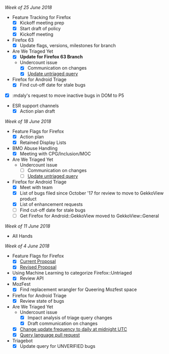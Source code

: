 _Week of 25 June 2018_

* Feature Tracking for Firefox
  - [x] Kickoff meeting prep
  - [x] Start draft of policy
  - [x] Kickoff meeting
* Firefox 63
  - [x] Update flags, versions, milestones for branch
* Are We Triaged Yet
  - [x] **Update for Firefox 63 Branch**
  * Undercount issue
    - [x] Communication on changes
    - [x] [Update untriaged query](https://github.com/emceeaich/are-we-triaged-yet/issues/41)
* Firefox for Android Triage
  - [x] Find cut-off date for stale bugs
* [x] :mdaly's request to move inactive bugs in DOM to P5
* ESR support channels
  - [x] Action plan draft

_Week of 18 June 2018_

* Feature Flags for Firefox
  - [x] Action plan
  - [x] Retained Display Lists
* BMO Abuse Handling
  - [x] Meeting with CPG/Inclusion/MOC
* Are We Triaged Yet
  * Undercount issue
    - [ ] Communication on changes
    - [ ] [Update untriaged query](https://github.com/emceeaich/are-we-triaged-yet/issues/41)
* Firefox for Android Triage
  - [x] Meet with team
  - [x] List of bugs filed since October '17 for review to move to GekkoView product
  - [x] List of enhancement requests
  - [ ] Find cut-off date for stale bugs
  - [ ] Get Firefox for Android::GekkoView moved to GekkoView::General

_Week of 11 June 2018_

* All Hands

_Week of 4 June 2018_

* Feature Flags for Firefox
  - [x] [Current Proposal](https://github.com/mozilla/bug-handling/blob/master/policy/feature-flags.md)
  - [x] [Revised Proposal](https://docs.google.com/document/d/1_IJh6lp64piz9FH1lWjO1PxTC0bARDJbOLj61_otViA/edit)
* Using Machine Learning to categorize Firefox::Untriaged 
  - [x] Review API
* MozFest
  - [x] Find replacement wrangler for Queering Mozfest space
* Firefox for Android Triage
  - [x] Review state of bugs
* Are We Triaged Yet
  * Undercount issue
    - [x] Impact analysis of triage query changes
    - [x] Draft communication on changes
  - [x] [Change update frequency to daily at midnight UTC](https://github.com/emceeaich/are-we-triaged-yet/issues/35)
  - [x] [Query language pull request](https://github.com/emceeaich/are-we-triaged-yet/pull/36)
* Triagebot
  - [x] Update query for UNVERIFIED bugs 
